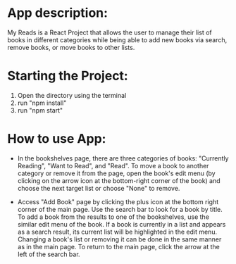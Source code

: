 # App description:
My Reads is a React Project that allows the user to manage their list of books in different categories while being able to add new books via search, remove books, or move books to other lists.

# Starting the Project:

1. Open the directory using the terminal <br />
2. run "npm install" <br />
3. run "npm start" <br />

# How to use App:
- In the bookshelves page, there are three categories of books: "Currently Reading", "Want to Read", and "Read". To move a book to another category or remove it from the page, open the book's edit menu (by clicking on the arrow icon at the bottom-right corner of the book) and choose the next target list or choose "None" to remove.

- Access "Add Book" page by clicking the plus icon at the bottom right corner of the main page. Use the search bar to look for a book by title. To add a book from the results to one of the bookshelves, use the similar edit menu of the book. If a book is currently in a list and appears as a search result, its current list will be highlighted in the edit menu. Changing a book's list or removing it can be done in the same manner as in the main page. To return to the main page, click the arrow at the left of the search bar. 


